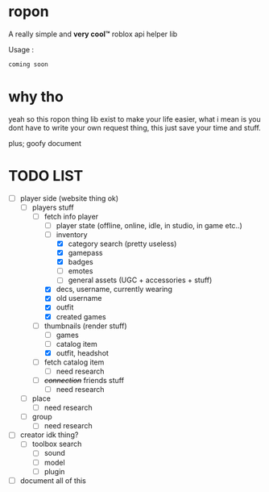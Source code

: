 # ropon

A really simple and **very cool™** roblox api helper lib


Usage :

  

```python
coming soon
```

# why tho
yeah so this ropon thing lib exist to make your life easier, what i mean is you dont have to write your own request thing, this just save your time and stuff.

plus; goofy document

# TODO LIST

- [ ] player side (website thing ok)
    - [ ] players stuff
        - [ ] fetch info player
            - [ ] player state (offline, online, idle, in studio, in game etc..)
            - [ ] inventory
                - [X] category search (pretty useless)
                - [X] gamepass
                - [X] badges
                - [ ] emotes
                - [ ] general assets (UGC + accessories + stuff)
            - [X] decs, username, currently wearing
            - [X] old username
            - [X] outfit
            - [X] created games
        - [ ]  thumbnails (render stuff)
            - [ ] games 
            - [ ] catalog item
            - [X] outfit, headshot
        - [ ] fetch catalog item
            - [ ] need research
        - [ ] *~~connection~~* friends stuff
            - [ ] need research
    - [ ] place
        - [ ] need research
    - [ ] group
        - [ ] need research
- [ ] creator idk thing?
    - [ ] toolbox search
        - [ ] sound
        - [ ] model
        - [ ] plugin

- [ ] document all of this